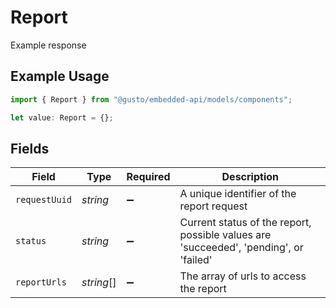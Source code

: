 # Report

Example response

## Example Usage

```typescript
import { Report } from "@gusto/embedded-api/models/components";

let value: Report = {};
```

## Fields

| Field                                                                                 | Type                                                                                  | Required                                                                              | Description                                                                           |
| ------------------------------------------------------------------------------------- | ------------------------------------------------------------------------------------- | ------------------------------------------------------------------------------------- | ------------------------------------------------------------------------------------- |
| `requestUuid`                                                                         | *string*                                                                              | :heavy_minus_sign:                                                                    | A unique identifier of the report request                                             |
| `status`                                                                              | *string*                                                                              | :heavy_minus_sign:                                                                    | Current status of the report, possible values are 'succeeded', 'pending', or 'failed' |
| `reportUrls`                                                                          | *string*[]                                                                            | :heavy_minus_sign:                                                                    | The array of urls to access the report                                                |